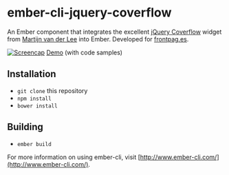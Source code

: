 # ember-cli-jquery-coverflow

An Ember component that integrates the excellent [jQuery Coverflow](http://vanderlee.github.io/coverflow/) widget from [Martijn van der Lee](http://martijn.vanderlee.com) into Ember. Developed for [frontpag.es](http://frontpag.es).

[![Screencap](https://raw.githubusercontent.com/jessepinho/ember-cli-jquery-coverflow/master/screencap.gif)](http://jessepinho.github.io/ember-cli-jquery-coverflow/)
[Demo](http://jessepinho.github.io/ember-cli-jquery-coverflow/) (with code samples)

## Installation

* `git clone` this repository
* `npm install`
* `bower install`

## Building

* `ember build`

For more information on using ember-cli, visit [http://www.ember-cli.com/](http://www.ember-cli.com/).
